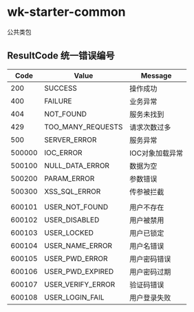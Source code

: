 # wk-starter-common

公共类包

## ResultCode 统一错误编号

| Code | Value | Message |
| ---------|---------|---------| 
| 200 | SUCCESS | 操作成功 |
| 400 | FAILURE | 业务异常 |
| 404 | NOT_FOUND | 服务未找到 |
| 429 | TOO_MANY_REQUESTS | 请求次数过多 |
| 500 | SERVER_ERROR | 服务异常 |
| 500000 | IOC_ERROR | IOC对象加载异常 |
| 500100 | NULL_DATA_ERROR | 数据为空 |
| 500200 | PARAM_ERROR | 参数错误 |
| 500300 | XSS_SQL_ERROR | 传参被拦截 |
| | | | 
| 600101 | USER_NOT_FOUND | 用户不存在 |
| 600102 | USER_DISABLED | 用户被禁用 |
| 600103 | USER_LOCKED | 用户已锁定 |
| 600104 | USER_NAME_ERROR | 用户名错误 |
| 600105 | USER_PWD_ERROR | 用户密码错误 |
| 600106 | USER_PWD_EXPIRED | 用户密码过期 |
| 600107 | USER_VERIFY_ERROR | 验证码错误 |
| 600108 | USER_LOGIN_FAIL | 用户登录失败 |